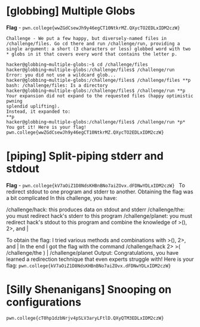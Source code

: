 # [globbing] Multiple Globs

**Flag** - `pwn.college{wwZGdCsewJh9y46egCT10NtkrMZ.QXycTO2EDLxIDM2czW}` 
```
Challenge - We put a few happy, but diversely-named files in /challenge/files. Go cd there and run /challenge/run, providing a single argument: a short (3 characters or less) globbed word with two * globs in it that covers every word that contains the letter p.
```
```
hacker@globbing~multiple-globs:~$ cd /challenge/files
hacker@globbing~multiple-globs:/challenge/files$ /challenge/run
Error: you did not use a wildcard glob...
hacker@globbing~multiple-globs:/challenge/files$ /challenge/files **p
bash: /challenge/files: Is a directory
hacker@globbing~multiple-globs:/challenge/files$ /challenge/run **p
Your expansion did not expand to the requested files (happy optimistic pwning 
splendid uplifting).
Instead, it expanded to:
**p
hacker@globbing~multiple-globs:/challenge/files$ /challenge/run *p*
You got it! Here is your flag!
pwn.college{wwZGdCsewJh9y46egCT10NtkrMZ.QXycTO2EDLxIDM2czW}
```

# [piping] Split-piping stderr and stdout
**Flag** - `pwn.college{kV7aOiZ1D8NdsKHBnBNo7aiZOvx.dFDNwYDLxIDM2czW} `
To redirect stdout to one program and stderr to another. Obtaining the flag was a bit complicated In this challenge, you have:

/challenge/hack: this produces data on stdout and stderr /challenge/the: you must redirect hack's stderr to this program /challenge/planet: you must redirect hack's stdout to this program and combine the knowledge of >(), 2>, and |

To obtain the flag:
I tried various methods and combinations with >(), 2>, and |
In the end I got the flag with the command /challenge/hack 2> >( /challenge/the ) | /challenge/planet
Output: Congratulations, you have learned a redirection technique that even experts struggle with! Here is your flag: `pwn.college{kV7aOiZ1D8NdsKHBnBNo7aiZOvx.dFDNwYDLxIDM2czW} `

# [Silly Shenanigans] Snooping on configurations
`pwn.college{cT0hp1dzbNrjv4pSLV3aryLFtlD.QXyQTM3EDLxIDM2czW}`
